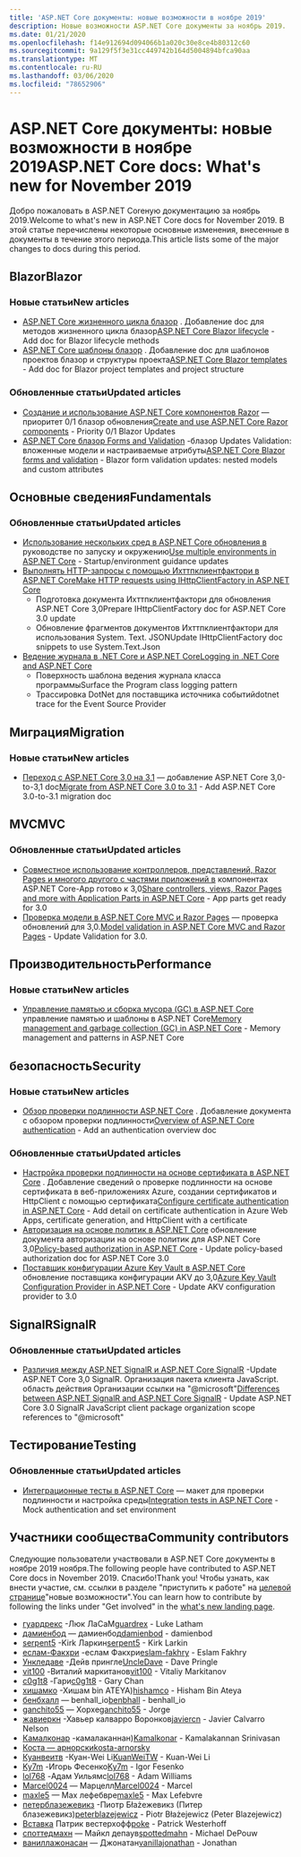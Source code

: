 ```yaml
---
title: 'ASP.NET Core документы: новые возможности в ноябре 2019'
description: Новые возможности ASP.NET Core документы за ноябрь 2019.
ms.date: 01/21/2020
ms.openlocfilehash: f14e912694d094066b1a020c30e8ce4b80312c60
ms.sourcegitcommit: 9a129f5f3e31cc449742b164d5004894bfca90aa
ms.translationtype: MT
ms.contentlocale: ru-RU
ms.lasthandoff: 03/06/2020
ms.locfileid: "78652906"
---
```

# <a name="aspnet-core-docs-whats-new-for-november-2019"></a><span data-ttu-id="2a582-103">ASP.NET Core документы: новые возможности в ноябре 2019</span><span class="sxs-lookup"><span data-stu-id="2a582-103">ASP.NET Core docs: What's new for November 2019</span></span>

<span data-ttu-id="2a582-104">Добро пожаловать в ASP.NET Coreную документацию за ноябрь 2019.</span><span class="sxs-lookup"><span data-stu-id="2a582-104">Welcome to what's new in ASP.NET Core docs for November 2019.</span></span> <span data-ttu-id="2a582-105">В этой статье перечислены некоторые основные изменения, внесенные в документы в течение этого периода.</span><span class="sxs-lookup"><span data-stu-id="2a582-105">This article lists some of the major changes to docs during this period.</span></span>

## <a name="blazor"></a><span data-ttu-id="2a582-106">Blazor</span><span class="sxs-lookup"><span data-stu-id="2a582-106">Blazor</span></span>

### <a name="new-articles"></a><span data-ttu-id="2a582-107">Новые статьи</span><span class="sxs-lookup"><span data-stu-id="2a582-107">New articles</span></span>

- <span data-ttu-id="2a582-108">[ASP.NET Core жизненного цикла блазор](../blazor/lifecycle.md) . Добавление doc для методов жизненного цикла блазор</span><span class="sxs-lookup"><span data-stu-id="2a582-108">[ASP.NET Core Blazor lifecycle](../blazor/lifecycle.md) - Add doc for Blazor lifecycle methods</span></span>
- <span data-ttu-id="2a582-109">[ASP.NET Core шаблоны блазор](../blazor/templates.md) . Добавление doc для шаблонов проектов блазор и структуры проекта</span><span class="sxs-lookup"><span data-stu-id="2a582-109">[ASP.NET Core Blazor templates](../blazor/templates.md) - Add doc for Blazor project templates and project structure</span></span>

### <a name="updated-articles"></a><span data-ttu-id="2a582-110">Обновленные статьи</span><span class="sxs-lookup"><span data-stu-id="2a582-110">Updated articles</span></span>

- <span data-ttu-id="2a582-111">[Создание и использование ASP.NET Core компонентов Razor](../blazor/components.md) — приоритет 0/1 блазор обновления</span><span class="sxs-lookup"><span data-stu-id="2a582-111">[Create and use ASP.NET Core Razor components](../blazor/components.md) - Priority 0/1 Blazor Updates</span></span>
- <span data-ttu-id="2a582-112">[ASP.NET Core блазор Forms and Validation](../blazor/forms-validation.md) -блазор Updates Validation: вложенные модели и настраиваемые атрибуты</span><span class="sxs-lookup"><span data-stu-id="2a582-112">[ASP.NET Core Blazor forms and validation](../blazor/forms-validation.md) - Blazor form validation updates: nested models and custom attributes</span></span>

## <a name="fundamentals"></a><span data-ttu-id="2a582-113">Основные сведения</span><span class="sxs-lookup"><span data-stu-id="2a582-113">Fundamentals</span></span>

### <a name="updated-articles"></a><span data-ttu-id="2a582-114">Обновленные статьи</span><span class="sxs-lookup"><span data-stu-id="2a582-114">Updated articles</span></span>

- <span data-ttu-id="2a582-115">[Использование нескольких сред в ASP.NET Core обновления в](../fundamentals/environments.md) руководстве по запуску и окружению</span><span class="sxs-lookup"><span data-stu-id="2a582-115">[Use multiple environments in ASP.NET Core](../fundamentals/environments.md) - Startup/environment guidance updates</span></span>
- [<span data-ttu-id="2a582-116">Выполнять HTTP-запросы с помощью Ихттпклиентфактори в ASP.NET Core</span><span class="sxs-lookup"><span data-stu-id="2a582-116">Make HTTP requests using IHttpClientFactory in ASP.NET Core</span></span>](../fundamentals/http-requests.md)
  - <span data-ttu-id="2a582-117">Подготовка документа Ихттпклиентфактори для обновления ASP.NET Core 3,0</span><span class="sxs-lookup"><span data-stu-id="2a582-117">Prepare IHttpClientFactory doc for ASP.NET Core 3.0 update</span></span>
  - <span data-ttu-id="2a582-118">Обновление фрагментов документов Ихттпклиентфактори для использования System. Text. JSON</span><span class="sxs-lookup"><span data-stu-id="2a582-118">Update IHttpClientFactory doc snippets to use System.Text.Json</span></span>
- [<span data-ttu-id="2a582-119">Ведение журнала в .NET Core и ASP.NET Core</span><span class="sxs-lookup"><span data-stu-id="2a582-119">Logging in .NET Core and ASP.NET Core</span></span>](../fundamentals/logging/index.md)
  - <span data-ttu-id="2a582-120">Поверхность шаблона ведения журнала класса программы</span><span class="sxs-lookup"><span data-stu-id="2a582-120">Surface the Program class logging pattern</span></span>
  - <span data-ttu-id="2a582-121">Трассировка DotNet для поставщика источника событий</span><span class="sxs-lookup"><span data-stu-id="2a582-121">dotnet trace for the Event Source Provider</span></span>

## <a name="migration"></a><span data-ttu-id="2a582-122">Миграция</span><span class="sxs-lookup"><span data-stu-id="2a582-122">Migration</span></span>

### <a name="new-articles"></a><span data-ttu-id="2a582-123">Новые статьи</span><span class="sxs-lookup"><span data-stu-id="2a582-123">New articles</span></span>

- <span data-ttu-id="2a582-124">[Переход с ASP.NET Core 3,0 на 3,1](../migration/30-to-31.md) — добавление ASP.NET Core 3,0-to-3,1 doc</span><span class="sxs-lookup"><span data-stu-id="2a582-124">[Migrate from ASP.NET Core 3.0 to 3.1](../migration/30-to-31.md) - Add ASP.NET Core 3.0-to-3.1 migration doc</span></span>

## <a name="mvc"></a><span data-ttu-id="2a582-125">MVC</span><span class="sxs-lookup"><span data-stu-id="2a582-125">MVC</span></span>

### <a name="updated-articles"></a><span data-ttu-id="2a582-126">Обновленные статьи</span><span class="sxs-lookup"><span data-stu-id="2a582-126">Updated articles</span></span>

- <span data-ttu-id="2a582-127">[Совместное использование контроллеров, представлений, Razor Pages и многого другого с частями приложений в](../mvc/advanced/app-parts.md) компонентах ASP.NET Core-App готово к 3,0</span><span class="sxs-lookup"><span data-stu-id="2a582-127">[Share controllers, views, Razor Pages and more with Application Parts in ASP.NET Core](../mvc/advanced/app-parts.md) - App parts get ready for 3.0</span></span>
- <span data-ttu-id="2a582-128">[Проверка модели в ASP.NET Core MVC и Razor Pages](../mvc/models/validation.md) — проверка обновлений для 3,0.</span><span class="sxs-lookup"><span data-stu-id="2a582-128">[Model validation in ASP.NET Core MVC and Razor Pages](../mvc/models/validation.md) - Update Validation for 3.0.</span></span>

## <a name="performance"></a><span data-ttu-id="2a582-129">Производительность</span><span class="sxs-lookup"><span data-stu-id="2a582-129">Performance</span></span>

### <a name="new-articles"></a><span data-ttu-id="2a582-130">Новые статьи</span><span class="sxs-lookup"><span data-stu-id="2a582-130">New articles</span></span>

- <span data-ttu-id="2a582-131">[Управление памятью и сборка мусора (GC) в ASP.NET Core](../performance/memory.md) управление памятью и шаблоны в ASP.NET Core</span><span class="sxs-lookup"><span data-stu-id="2a582-131">[Memory management and garbage collection (GC) in ASP.NET Core](../performance/memory.md) - Memory management and patterns in ASP.NET Core</span></span>

## <a name="security"></a><span data-ttu-id="2a582-132">безопасность</span><span class="sxs-lookup"><span data-stu-id="2a582-132">Security</span></span>

### <a name="new-articles"></a><span data-ttu-id="2a582-133">Новые статьи</span><span class="sxs-lookup"><span data-stu-id="2a582-133">New articles</span></span>

- <span data-ttu-id="2a582-134">[Обзор проверки подлинности ASP.NET Core](../security/authentication/index.md) . Добавление документа с обзором проверки подлинности</span><span class="sxs-lookup"><span data-stu-id="2a582-134">[Overview of ASP.NET Core authentication](../security/authentication/index.md) - Add an authentication overview doc</span></span>

### <a name="updated-articles"></a><span data-ttu-id="2a582-135">Обновленные статьи</span><span class="sxs-lookup"><span data-stu-id="2a582-135">Updated articles</span></span>

- <span data-ttu-id="2a582-136">[Настройка проверки подлинности на основе сертификата в ASP.NET Core](../security/authentication/certauth.md) . Добавление сведений о проверке подлинности на основе сертификата в веб-приложениях Azure, создании сертификатов и HttpClient с помощью сертификата</span><span class="sxs-lookup"><span data-stu-id="2a582-136">[Configure certificate authentication in ASP.NET Core](../security/authentication/certauth.md) - Add detail on certificate authentication in Azure Web Apps, certificate generation, and HttpClient with a certificate</span></span>
- <span data-ttu-id="2a582-137">[Авторизация на основе политик в ASP.NET Core](../security/authorization/policies.md) обновление документа авторизации на основе политик для ASP.NET Core 3,0</span><span class="sxs-lookup"><span data-stu-id="2a582-137">[Policy-based authorization in ASP.NET Core](../security/authorization/policies.md) - Update policy-based authorization doc for ASP.NET Core 3.0</span></span>
- <span data-ttu-id="2a582-138">[Поставщик конфигурации Azure Key Vault в ASP.NET Core](../security/key-vault-configuration.md) обновление поставщика конфигурации AKV до 3,0</span><span class="sxs-lookup"><span data-stu-id="2a582-138">[Azure Key Vault Configuration Provider in ASP.NET Core](../security/key-vault-configuration.md) - Update AKV configuration provider to 3.0</span></span>

## <a name="signalr"></a><span data-ttu-id="2a582-139">SignalR</span><span class="sxs-lookup"><span data-stu-id="2a582-139">SignalR</span></span>

### <a name="updated-articles"></a><span data-ttu-id="2a582-140">Обновленные статьи</span><span class="sxs-lookup"><span data-stu-id="2a582-140">Updated articles</span></span>

- <span data-ttu-id="2a582-141">[Различия между ASP.NET SignalR и ASP.NET Core SignalR](../signalr/version-differences.md) -Update ASP.NET Core 3,0 SignalR. Организация пакета клиента JavaScript. область действия Организации ссылки на "@microsoft"</span><span class="sxs-lookup"><span data-stu-id="2a582-141">[Differences between ASP.NET SignalR and ASP.NET Core SignalR](../signalr/version-differences.md) - Update ASP.NET Core 3.0 SignalR JavaScript client package organization scope references to "@microsoft"</span></span>

## <a name="testing"></a><span data-ttu-id="2a582-142">Тестирование</span><span class="sxs-lookup"><span data-stu-id="2a582-142">Testing</span></span>

### <a name="updated-articles"></a><span data-ttu-id="2a582-143">Обновленные статьи</span><span class="sxs-lookup"><span data-stu-id="2a582-143">Updated articles</span></span>

- <span data-ttu-id="2a582-144">[Интеграционные тесты в ASP.NET Core](../test/integration-tests.md) — макет для проверки подлинности и настройка среды</span><span class="sxs-lookup"><span data-stu-id="2a582-144">[Integration tests in ASP.NET Core](../test/integration-tests.md) - Mock authentication and set environment</span></span>

## <a name="community-contributors"></a><span data-ttu-id="2a582-145">Участники сообщества</span><span class="sxs-lookup"><span data-stu-id="2a582-145">Community contributors</span></span>

<span data-ttu-id="2a582-146">Следующие пользователи участвовали в ASP.NET Core документы в ноябре 2019 ноября.</span><span class="sxs-lookup"><span data-stu-id="2a582-146">The following people have contributed to ASP.NET Core docs in November 2019.</span></span> <span data-ttu-id="2a582-147">Спасибо!</span><span class="sxs-lookup"><span data-stu-id="2a582-147">Thank you!</span></span> <span data-ttu-id="2a582-148">Чтобы узнать, как внести участие, см. ссылки в разделе "приступить к работе" на [целевой странице](index.yml)"новые возможности".</span><span class="sxs-lookup"><span data-stu-id="2a582-148">You can learn how to contribute by following the links under "Get involved" in the [what's new landing page](index.yml).</span></span>

- <span data-ttu-id="2a582-149">[гуардрекс](https://github.com/guardrex) -Люк ЛаСаМ</span><span class="sxs-lookup"><span data-stu-id="2a582-149">[guardrex](https://github.com/guardrex) - Luke Latham</span></span>
- <span data-ttu-id="2a582-150">[дамиенбод](https://github.com/damienbod) — дамиенбод</span><span class="sxs-lookup"><span data-stu-id="2a582-150">[damienbod](https://github.com/damienbod) - damienbod</span></span>
- <span data-ttu-id="2a582-151">[serpent5](https://github.com/serpent5) -Kirk Ларкин</span><span class="sxs-lookup"><span data-stu-id="2a582-151">[serpent5](https://github.com/serpent5) - Kirk Larkin</span></span>
- <span data-ttu-id="2a582-152">[еслам-Факхри](https://github.com/eslam-fakhry) -еслам Факхри</span><span class="sxs-lookup"><span data-stu-id="2a582-152">[eslam-fakhry](https://github.com/eslam-fakhry) - Eslam Fakhry</span></span>
- <span data-ttu-id="2a582-153">[Ункледаве](https://github.com/UncleDave) -Дейв прингле</span><span class="sxs-lookup"><span data-stu-id="2a582-153">[UncleDave](https://github.com/UncleDave) - Dave Pringle</span></span>
- <span data-ttu-id="2a582-154">[vit100](https://github.com/vit100) -Виталий маркитанов</span><span class="sxs-lookup"><span data-stu-id="2a582-154">[vit100](https://github.com/vit100) - Vitaliy Markitanov</span></span>
- <span data-ttu-id="2a582-155">[c0g1t8](https://github.com/c0g1t8) -Гари</span><span class="sxs-lookup"><span data-stu-id="2a582-155">[c0g1t8](https://github.com/c0g1t8) - Gary Chan</span></span>
- <span data-ttu-id="2a582-156">[хишамко](https://github.com/hishamco) -Хишам bin ATEYA)</span><span class="sxs-lookup"><span data-stu-id="2a582-156">[hishamco](https://github.com/hishamco) - Hisham Bin Ateya</span></span>
- <span data-ttu-id="2a582-157">[бенбхалл](https://github.com/benbhall) — benhall_io</span><span class="sxs-lookup"><span data-stu-id="2a582-157">[benbhall](https://github.com/benbhall) - benhall_io</span></span>
- <span data-ttu-id="2a582-158">[ganchito55](https://github.com/ganchito55) — Хорхе</span><span class="sxs-lookup"><span data-stu-id="2a582-158">[ganchito55](https://github.com/ganchito55) - Jorge</span></span>
- <span data-ttu-id="2a582-159">[жавиеркн](https://github.com/javiercn) -Хавьер калварро Воронков</span><span class="sxs-lookup"><span data-stu-id="2a582-159">[javiercn](https://github.com/javiercn) - Javier Calvarro Nelson</span></span>
- <span data-ttu-id="2a582-160">[Камалконар](https://github.com/Kamalkonar) -камалаканнан)</span><span class="sxs-lookup"><span data-stu-id="2a582-160">[Kamalkonar](https://github.com/Kamalkonar) - Kamalakannan Srinivasan</span></span>
- [<span data-ttu-id="2a582-161">Коста — арнорски</span><span class="sxs-lookup"><span data-stu-id="2a582-161">kosta-arnorsky</span></span>](https://github.com/kosta-arnorsky) 
- <span data-ttu-id="2a582-162">[Куанвеитв](https://github.com/KuanWeiTW) -Куан-Wei Li</span><span class="sxs-lookup"><span data-stu-id="2a582-162">[KuanWeiTW](https://github.com/KuanWeiTW) - Kuan-Wei Li</span></span>
- <span data-ttu-id="2a582-163">[Ky7m](https://github.com/Ky7m) -Игорь Фесенко</span><span class="sxs-lookup"><span data-stu-id="2a582-163">[Ky7m](https://github.com/Ky7m) - Igor Fesenko</span></span>
- <span data-ttu-id="2a582-164">[lol768](https://github.com/lol768) -Адам Уильямс</span><span class="sxs-lookup"><span data-stu-id="2a582-164">[lol768](https://github.com/lol768) - Adam Williams</span></span>
- <span data-ttu-id="2a582-165">[Marcel0024](https://github.com/Marcel0024) — Марцелл</span><span class="sxs-lookup"><span data-stu-id="2a582-165">[Marcel0024](https://github.com/Marcel0024) - Marcel</span></span>
- <span data-ttu-id="2a582-166">[maxle5](https://github.com/maxle5) — Max лефебвре</span><span class="sxs-lookup"><span data-stu-id="2a582-166">[maxle5](https://github.com/maxle5) - Max Lefebvre</span></span>
- <span data-ttu-id="2a582-167">[петерблазежевикз](https://github.com/peterblazejewicz) -Пиотр Бłаżежевикз (Питер блазежевикз)</span><span class="sxs-lookup"><span data-stu-id="2a582-167">[peterblazejewicz](https://github.com/peterblazejewicz) - Piotr Błażejewicz (Peter Blazejewicz)</span></span>
- <span data-ttu-id="2a582-168">[Вставка](https://github.com/poke) Патрик вестерхофф</span><span class="sxs-lookup"><span data-stu-id="2a582-168">[poke](https://github.com/poke) - Patrick Westerhoff</span></span>
- <span data-ttu-id="2a582-169">[споттедмахн](https://github.com/spottedmahn) — Майкл депаув</span><span class="sxs-lookup"><span data-stu-id="2a582-169">[spottedmahn](https://github.com/spottedmahn) - Michael DePouw</span></span>
- <span data-ttu-id="2a582-170">[ваниллажонасан](https://github.com/vanillajonathan) — Джонатан</span><span class="sxs-lookup"><span data-stu-id="2a582-170">[vanillajonathan](https://github.com/vanillajonathan) - Jonathan</span></span>
